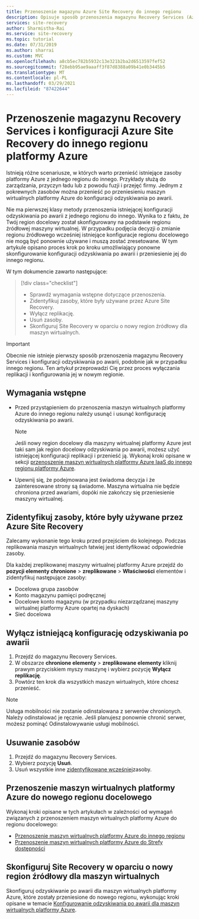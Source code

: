 ```yaml
---
title: Przenoszenie magazynu Azure Site Recovery do innego regionu
description: Opisuje sposób przenoszenia magazynu Recovery Services (Azure Site Recovery) do innego regionu platformy Azure
services: site-recovery
author: Sharmistha-Rai
ms.service: site-recovery
ms.topic: tutorial
ms.date: 07/31/2019
ms.author: sharrai
ms.custom: MVC
ms.openlocfilehash: a8cb5ec782b5932c13e321b2ba2d6513597fef52
ms.sourcegitcommit: f28ebb95ae9aaaff3f87d8388a09b41e0b3445b5
ms.translationtype: MT
ms.contentlocale: pl-PL
ms.lasthandoff: 03/29/2021
ms.locfileid: "87422644"
---
```

# <a name="move-a-recovery-services-vault-and-azure-site-recovery-configuration-to-another-azure-region"></a>Przenoszenie magazynu Recovery Services i konfiguracji Azure Site Recovery do innego regionu platformy Azure

Istnieją różne scenariusze, w których warto przenieść istniejące zasoby platformy Azure z jednego regionu do innego. Przykłady służą do zarządzania, przyczyn ładu lub z powodu fuzji i przejęć firmy. Jednym z pokrewnych zasobów można przenieść po przeniesieniu maszyn wirtualnych platformy Azure do konfiguracji odzyskiwania po awarii. 

Nie ma pierwszej klasy metody przenoszenia istniejącej konfiguracji odzyskiwania po awarii z jednego regionu do innego. Wynika to z faktu, że Twój region docelowy został skonfigurowany na podstawie regionu źródłowej maszyny wirtualnej. W przypadku podjęcia decyzji o zmianie regionu źródłowego wcześniej istniejące konfiguracje regionu docelowego nie mogą być ponownie używane i muszą zostać zresetowane. W tym artykule opisano proces krok po kroku umożliwiający ponowne skonfigurowanie konfiguracji odzyskiwania po awarii i przeniesienie jej do innego regionu.

W tym dokumencie zawarto następujące:

> [!div class="checklist"]
> * Sprawdź wymagania wstępne dotyczące przenoszenia.
> * Zidentyfikuj zasoby, które były używane przez Azure Site Recovery.
> * Wyłącz replikację.
> * Usuń zasoby.
> * Skonfiguruj Site Recovery w oparciu o nowy region źródłowy dla maszyn wirtualnych.

> [!IMPORTANT]
> Obecnie nie istnieje pierwszy sposób przenoszenia magazynu Recovery Services i konfiguracji odzyskiwania po awarii, podobnie jak w przypadku innego regionu. Ten artykuł przeprowadzi Cię przez proces wyłączania replikacji i konfigurowania jej w nowym regionie.

## <a name="prerequisites"></a>Wymagania wstępne

- Przed przystąpieniem do przenoszenia maszyn wirtualnych platformy Azure do innego regionu należy usunąć i usunąć konfigurację odzyskiwania po awarii. 

  > [!NOTE]
  > Jeśli nowy region docelowy dla maszyny wirtualnej platformy Azure jest taki sam jak region docelowy odzyskiwania po awarii, możesz użyć istniejącej konfiguracji replikacji i przenieść ją. Wykonaj kroki opisane w sekcji [przenoszenie maszyn wirtualnych platformy Azure IaaS do innego regionu platformy Azure](azure-to-azure-tutorial-migrate.md).

- Upewnij się, że podejmowana jest świadoma decyzja i że zainteresowane strony są świadome. Maszyna wirtualna nie będzie chroniona przed awariami, dopóki nie zakończy się przeniesienie maszyny wirtualnej.

## <a name="identify-the-resources-that-were-used-by-azure-site-recovery"></a>Zidentyfikuj zasoby, które były używane przez Azure Site Recovery
Zalecamy wykonanie tego kroku przed przejściem do kolejnego. Podczas replikowania maszyn wirtualnych łatwiej jest identyfikować odpowiednie zasoby.

Dla każdej zreplikowanej maszyny wirtualnej platformy Azure przejdź do **pozycji elementy chronione**  >  **zreplikowane**  >  **Właściwości** elementów i zidentyfikuj następujące zasoby:

- Docelowa grupa zasobów
- Konto magazynu pamięci podręcznej
- Docelowe konto magazynu (w przypadku niezarządzanej maszyny wirtualnej platformy Azure opartej na dyskach) 
- Sieć docelowa


## <a name="disable-the-existing-disaster-recovery-configuration"></a>Wyłącz istniejącą konfigurację odzyskiwania po awarii

1. Przejdź do magazynu Recovery Services.
2. W obszarze **chronione elementy**  >  **zreplikowane elementy** kliknij prawym przyciskiem myszy maszynę i wybierz pozycję **Wyłącz replikację**.
3. Powtórz ten krok dla wszystkich maszyn wirtualnych, które chcesz przenieść.

> [!NOTE]
> Usługa mobilności nie zostanie odinstalowana z serwerów chronionych. Należy odinstalować je ręcznie. Jeśli planujesz ponownie chronić serwer, możesz pominąć Odinstalowywanie usługi mobilności.

## <a name="delete-the-resources"></a>Usuwanie zasobów

1. Przejdź do magazynu Recovery Services.
2. Wybierz pozycję **Usuń**.
3. Usuń wszystkie inne [zidentyfikowane wcześniej](#identify-the-resources-that-were-used-by-azure-site-recovery)zasoby.
 
## <a name="move-azure-vms-to-the-new-target-region"></a>Przenoszenie maszyn wirtualnych platformy Azure do nowego regionu docelowego

Wykonaj kroki opisane w tych artykułach w zależności od wymagań związanych z przenoszeniem maszyn wirtualnych platformy Azure do regionu docelowego:

- [Przenoszenie maszyn wirtualnych platformy Azure do innego regionu](azure-to-azure-tutorial-migrate.md)
- [Przenoszenie maszyn wirtualnych platformy Azure do Strefy dostępności](move-azure-VMs-AVset-Azone.md)

## <a name="set-up-site-recovery-based-on-the-new-source-region-for-the-vms"></a>Skonfiguruj Site Recovery w oparciu o nowy region źródłowy dla maszyn wirtualnych

Skonfiguruj odzyskiwanie po awarii dla maszyn wirtualnych platformy Azure, które zostały przeniesione do nowego regionu, wykonując kroki opisane w temacie [Konfigurowanie odzyskiwania po awarii dla maszyn wirtualnych platformy Azure](azure-to-azure-tutorial-enable-replication.md).
